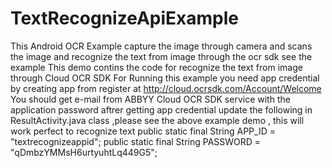 # TextRecognizeApiExample
This Android OCR Example capture the image through camera and scans the image and recognize the text from image through the ocr sdk see the example
This demo contins the code for recognize the text from image through Cloud OCR SDK
For Running this example you need app credential by creating app from register at http://cloud.ocrsdk.com/Account/Welcome 
You should get e-mail from ABBYY Cloud OCR SDK service with the application password
aftrer getting app credential update the following in ResultActivity.java class ,please see the above example demo , this will work perfect to recognize text
public static final String APP_ID  = "textrecognizeappid";
public static final String PASSWORD  = "qDmbzYMMsH6urtyuhtLq449G5";
